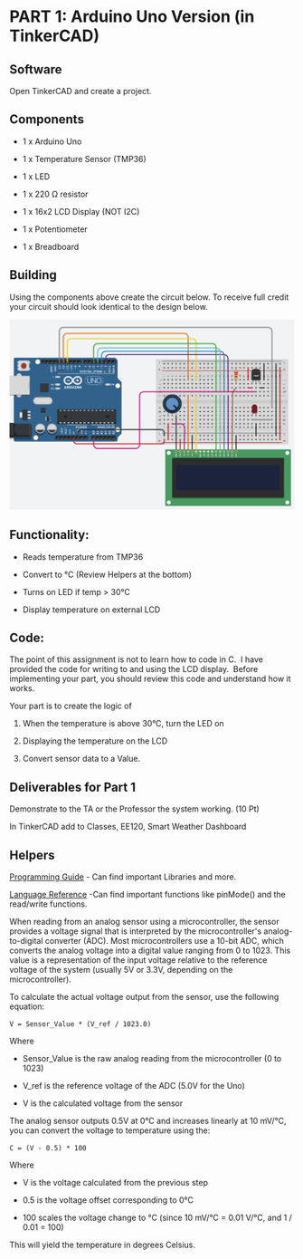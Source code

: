 # PART 1: Arduino Uno Version (in TinkerCAD)

## Software

Open TinkerCAD and create a project. 

## Components

- 1 x Arduino Uno 

- 1 x Temperature Sensor (TMP36)

- 1 x LED 

- 1 x 220 Ω resistor

- 1 x 16x2 LCD Display (NOT I2C)

- 1 x Potentiometer 

- 1 x Breadboard

## Building 

Using the components above create the circuit below. To receive full credit your circuit should look identical to the design below.

![TinkerCad Circuit](/PART-1-Arduino-Uno-Version/assets/images/Tinkercad_Circuit.png)

## Functionality: 

- Reads temperature from TMP36

- Convert to °C (Review Helpers at the bottom)

- Turns on LED if temp > 30°C

- Display temperature on external LCD 

## Code: 

The point of this assignment is not to learn how to code in C.  I have provided the code for writing to and using the LCD display.  Before implementing your part, you should review this code and understand how it works.  

Your part is to create the logic of

1. When the temperature is above 30°C, turn the LED on 

2. Displaying the temperature on the LCD 

3. Convert sensor data to a Value. 

## Deliverables for Part 1

Demonstrate to the TA or the Professor the system working. (10 Pt)

In TinkerCAD add to Classes, EE120, Smart Weather Dashboard


## Helpers 

[Programming Guide](https://docs.arduino.cc/programming/) - Can find important Libraries and more. 

[Language Reference](https://docs.arduino.cc/language-reference/) -Can find important functions like pinMode() and the read/write functions.

When reading from an analog sensor using a microcontroller, the sensor provides a voltage signal that is interpreted by the microcontroller's analog-to-digital converter (ADC). Most microcontrollers use a 10-bit ADC, which converts the analog voltage into a digital value ranging from 0 to 1023. This value is a representation of the input voltage relative to the reference voltage of the system (usually 5V or 3.3V, depending on the microcontroller).

To calculate the actual voltage output from the sensor, use the following equation:

    V = Sensor_Value * (V_ref / 1023.0)

Where 

- Sensor_Value is the raw analog reading from the microcontroller (0 to 1023)

- V_ref is the reference voltage of the ADC (5.0V for the Uno)

- V is the calculated voltage from the sensor

The analog sensor outputs 0.5V at 0°C and increases linearly at 10 mV/°C, you can convert the voltage to temperature using the:

    C = (V - 0.5) * 100

Where 

- V is the voltage calculated from the previous step

- 0.5 is the voltage offset corresponding to 0°C

- 100 scales the voltage change to °C (since 10 mV/°C = 0.01 V/°C, and 1 / 0.01 = 100)

This will yield the temperature in degrees Celsius.
